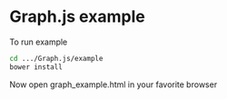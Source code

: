Graph.js example
================

To run example
```bash
cd .../Graph.js/example
bower install
```

Now open graph_example.html in your favorite browser